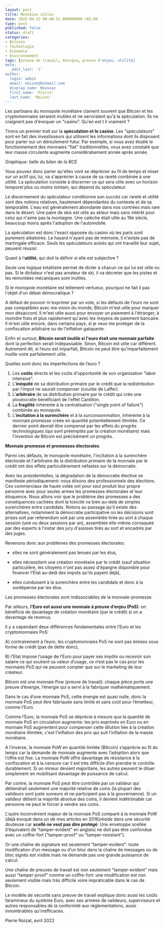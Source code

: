 ```yaml
---
layout: post
title: Monnaies utiles
date: 2022-04-22 00:40:51.000000000 +01:00
type: post
published: false
status: draft
categories:
- Bitcoin
- Technologie
- Economie
- Environnement
tags: [preuve de travail, énergie, preuve d'enjeu, utilité]
meta:
  _edit_last: '1'
author:
  login: admin
  email: noizat@hotmail.com
  display_name: Boussac
  first_name: 'Pierre'
  last_name: 'Noizat'
---
```


Les partisans du monopole monétaire clament souvent que Bitcoin et les cryptomonnaies seraient inutiles et ne serviraient qu'à la spéculation. Ils ne craignent pas d'évoquer un "casino".
Qu'en est t il vraiment ?

Tirons un premier trait sur la **spéculation et le casino**. Les "spéculateurs" sont en fait des investisseurs qui utilisent les informations dont ils disposent pour parier sur un déroulement futur. 
Par exemple, si vous avez étudié le fonctionnement des monnaies "fiat" traditionnelles, vous avez constaté que leur masse circulante augmente considérabement année après année. 

_Graphique: taille du bilan de la BCE_

Vous pouvez donc parier qu'elles vont se déprécier au fil de temps et miser sur un actif qui, lui, va s'apprécier à cause de sa rareté combinée à une utilité. La spéculation consiste à discerner ce qui sera utile avec un horizon temporel plus ou moins lointain, qui dépend du spéculateur.

Le discernement du spéculateur conditionne son succès car rareté et utilité sont des notions relatives, hautement dépendantes du contexte et de sa temporalité. L'eau est généralement abondante dans nos contrées mais rare dans le désert. Une paire de skis est utile au skieur mais sans intérêt pour celui qui n'aime pas la montagne. Une calèche était utile au 19e siècle, beaucoup moins après l'adoption de l'automobile.

La spéculation est donc l'exact opposée du casino où les paris sont purement aléatoires. Le hasard n'ayant pas de mémoire, il n'existe pas de martingale efficace. Seuls les spéculateurs avisés qui ont travaillé leur sujet, peuvent réussir.

Quant à l'**utilité**, qui doit la définir si elle est subjective ? 

Seule une logique totalitaire permet de dicter à chacun ce qui lui est utile ou pas. Si le dictateur n'est pas amateur de ski, il va décreter que les pistes et les remontées mécaniques sont inutiles.

Si le monopole monétaire est tellement vertueux, pourquoi ne fait il pas l'objet d'un débat démocratique ? 

A défaut de pouvoir m'exprimer par un vote, si les défauts de l'euro ne sont pas compatibles avec ma vision du monde, Bitcoin m'est utile pour marquer mon désaccord. Il m'est utile aussi pour envoyer un paiement à l'étranger, à moindre frais et plus rapidement qu'avec les moyens de paiement bancaire. Il m'est utile encore, dans certains pays, si je veux me protéger de la confiscation arbitraire ou de l'inflation galopante.

Enfin et surtout, **Bitcoin serait inutile si l'euro était une monnaie parfaite** dont la perfection serait indépassable.
Sinon, Bitcoin est utile car différent.
Autrement dit, si l’euro est imparfait, Bitcoin ne peut être qu'imparfaitement inutile voire parfaitement utile.

Quelles sont donc les imperfections de l’euro ?
1) Les **coûts** directs et les coûts d'opportunité de son organisation "labor intensive".
2) L'**inéquité** de sa distribution primaire par le crédit que la redistribution par l'impot ne saurait compenser (courbe de Laffer).
3) L'**arbitraire** de sa distribution primaire par le crédit qui crée une ploutocratie bénéficiant de l'effet Cantillon.
4) La **fragilité** inhérente à la centralisation ("single point of failure") combinée au monopole.
5) L'**incitation à la surenchère** et à la surconsommation, inhérente à la monnaie promesse créée en quantité potentiellement illimitée. Ce dernier point devrait être compensé par les effets du progrès technologiques (qui sont préemptés par la création monétaire) mais l'invention de Bitcoin est précisément un progrès.


**Monnaie promesse et promesses électorales**

Parmi ces défauts, le monopole monétaire, l'incitation à la surenchère électorale et l'arbitraire de la distribution primaire de la monnaie par le crédit ont des effets particulièrement néfastes sur la démocratie.

Avec les présidentielles, la dégradation de la démocratie élective se manifeste périodiquement: nous élisons des professionnels des élections.
Ces commerciaux de haute volée ont pour seul produit leur propre personne avec pour seules armes les promesses électorales et leur éloquence.
Nous allons voir que le problème des promesses a des conséquences cachées dont la toxicité va bien au-delà de simples surenchères entre candidats.
Notons au passage qu'il existe des alternatives, notamment la démocratie participative où les décisions sont prises soit par referendum soit par une assemblée tirée au sort à chaque session (une ou deux sessions par an), assemblée elle-même cornaquée par des experts à l'instar des jury d'assises tirés au sort et encadrés par des juges.

Revenons donc aux problèmes des promesses électorales: 

- elles ne sont généralement pas tenues par les élus, 

- elles nécessitent une création monétaire par le crédit (sauf situation particulière, les citoyens n'ont pas assez d'épargne disponible pour financer l'Etat au-delà des impots qu'ils payent déjà), 

- elles conduisent à la surenchère entre les candidats et donc à la surdépense par les élus.

Les promesses électorales sont indissociables de la monnaie-promesse.

Par ailleurs, **l’Euro est aussi une monnaie à preuve d’enjeu (PoS)**: on bénéficie de davantage de création monétaire (par le crédit) si on a davantage de revenus.

Il y a cependant deux différences fondamentales entre l’Euro et les cryptomonnaies PoS: 

A) contrairement à l’euro, les cryptomonnaies PoS ne sont pas émises sous forme de crédit (pas de dette donc), 

B) l’Etat impose l’usage de l’Euro pour payer ses impôts ou recevoir son salaire ce qui soutient sa valeur d’usage, ce n’est pas le cas pour les monnaies PoS qui ne peuvent compter que sur le marketing de leur créateur.

Bitcoin est une monnaie Pow (preuve de travail): chaque pièce porte une preuve d’énergie, l’énergie qui a servi à la fabriquer mathématiquement.

Dans le cas d’une monnaie PoS, cette énergie est quasi nulle, donc la monnaie PoS peut être fabriquée sans limite et sans coût pour l’émetteur, comme l’Euro.

Comme l’Euro, la monnaie PoS se déprécie à mesure que la quantité de monnaie PoS en circulation augmente: les prix exprimés en Euro ou en monnaie PoS augmentent pour compenser cette dilution liée à la création monétaire illimitée, c'est l'inflation des prix qui suit l'inflation de la masse monétaire.

A l’inverse, la monnaie PoW en quantité limitée (Bitcoin) s’apprécie au fil du temps car la demande de monnaie augmente avec l’adoption alors que l’offre est fixe.
La monnaie PoW offre davantage de résistance à la confiscation et à la censure car il est très difficile d’en prendre le contrôle durablement. Si un mineur devient majoritaire, les autres peuvent le diluer simplement en mobilisant davantage de puissance de calcul.

Par contre, la monnaie PoS peut être contrôlée par un valideur qui détiendrait seulement une majorité relative de coins (la plupart des valideurs sont juste suiveurs et ne participent pas à la gouvernance). Si un valideur détient la majorité absolue des coins, il devient indétrônable car personne ne peut le forcer à vendre ses coins.

L'autre inconvénient majeur de la monnaie PoS comparé à la monnaie PoW (déjà évoqué dans un de mes articles en 2016)réside dans une sécurité douteuse car **scellé ne veut pas dire protégé**: Une enveloppe scellée (l’équivalent de “tamper-evident” en anglais) ne doit pas être confondue avec un coffre-fort (“tamper-proof” ou “tamper-resistant”).

Or une chaîne de signature est seulement “tamper-evident”: toute modification d’un message ou d’un bloc dans la chaîne de messages ou de bloc signés est visible mais ne demande pas une grande puissance de calcul.

Une chaîne de preuves de travail est non seulement “tamper-evident” mais aussi “tamper-proof” comme un coffre-fort: une modification est non seulement visible mais très difficile voire impraticable dans le cas de Bitcoin.

Le modèle de sécurité sans preuve de travail explique donc aussi les coûts faramineux du système Euro, avec ses armées de valideurs, superviseurs et autres responsables de la conformité aux réglementations, aussi innombrables qu'inefficaces.


Pierre Noizat, avril 2022